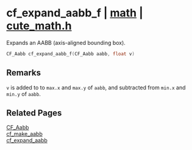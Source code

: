 # cf_expand_aabb_f | [math](https://github.com/RandyGaul/cute_framework/blob/master/docs/math/README.md) | [cute_math.h](https://github.com/RandyGaul/cute_framework/blob/master/include/cute_math.h)

Expands an AABB (axis-aligned bounding box).

```cpp
CF_Aabb cf_expand_aabb_f(CF_Aabb aabb, float v)
```

## Remarks

`v` is added to to `max.x` and `max.y` of `aabb`, and subtracted from `min.x` and `min.y` of `aabb`.

## Related Pages

[CF_Aabb](https://github.com/RandyGaul/cute_framework/blob/master/docs/math/cf_aabb.md)  
[cf_make_aabb](https://github.com/RandyGaul/cute_framework/blob/master/docs/math/cf_make_aabb.md)  
[cf_expand_aabb](https://github.com/RandyGaul/cute_framework/blob/master/docs/math/cf_expand_aabb.md)  
